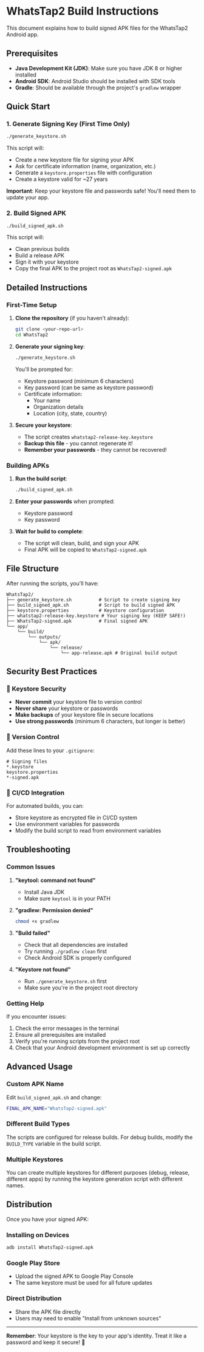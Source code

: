 # WhatsTap2 Build Instructions

This document explains how to build signed APK files for the WhatsTap2 Android app.

## Prerequisites

- **Java Development Kit (JDK)**: Make sure you have JDK 8 or higher installed
- **Android SDK**: Android Studio should be installed with SDK tools
- **Gradle**: Should be available through the project's `gradlew` wrapper

## Quick Start

### 1. Generate Signing Key (First Time Only)

```bash
./generate_keystore.sh
```

This script will:
- Create a new keystore file for signing your APK
- Ask for certificate information (name, organization, etc.)
- Generate a `keystore.properties` file with configuration
- Create a keystore valid for ~27 years

**Important**: Keep your keystore file and passwords safe! You'll need them to update your app.

### 2. Build Signed APK

```bash
./build_signed_apk.sh
```

This script will:
- Clean previous builds
- Build a release APK
- Sign it with your keystore
- Copy the final APK to the project root as `WhatsTap2-signed.apk`

## Detailed Instructions

### First-Time Setup

1. **Clone the repository** (if you haven't already):
   ```bash
   git clone <your-repo-url>
   cd WhatsTap2
   ```

2. **Generate your signing key**:
   ```bash
   ./generate_keystore.sh
   ```
   
   You'll be prompted for:
   - Keystore password (minimum 6 characters)
   - Key password (can be same as keystore password)
   - Certificate information:
     - Your name
     - Organization details
     - Location (city, state, country)

3. **Secure your keystore**:
   - The script creates `whatstap2-release-key.keystore`
   - **Backup this file** - you cannot regenerate it!
   - **Remember your passwords** - they cannot be recovered!

### Building APKs

1. **Run the build script**:
   ```bash
   ./build_signed_apk.sh
   ```

2. **Enter your passwords** when prompted:
   - Keystore password
   - Key password

3. **Wait for build to complete**:
   - The script will clean, build, and sign your APK
   - Final APK will be copied to `WhatsTap2-signed.apk`

## File Structure

After running the scripts, you'll have:

```
WhatsTap2/
├── generate_keystore.sh          # Script to create signing key
├── build_signed_apk.sh           # Script to build signed APK
├── keystore.properties           # Keystore configuration
├── whatstap2-release-key.keystore # Your signing key (KEEP SAFE!)
├── WhatsTap2-signed.apk          # Final signed APK
└── app/
    └── build/
        └── outputs/
            └── apk/
                └── release/
                    └── app-release.apk # Original build output
```

## Security Best Practices

### 🔐 Keystore Security
- **Never commit** your keystore file to version control
- **Never share** your keystore or passwords
- **Make backups** of your keystore file in secure locations
- **Use strong passwords** (minimum 6 characters, but longer is better)

### 📝 Version Control
Add these lines to your `.gitignore`:
```
# Signing files
*.keystore
keystore.properties
*-signed.apk
```

### 🔄 CI/CD Integration
For automated builds, you can:
- Store keystore as encrypted file in CI/CD system
- Use environment variables for passwords
- Modify the build script to read from environment variables

## Troubleshooting

### Common Issues

1. **"keytool: command not found"**
   - Install Java JDK
   - Make sure `keytool` is in your PATH

2. **"gradlew: Permission denied"**
   ```bash
   chmod +x gradlew
   ```

3. **"Build failed"**
   - Check that all dependencies are installed
   - Try running `./gradlew clean` first
   - Check Android SDK is properly configured

4. **"Keystore not found"**
   - Run `./generate_keystore.sh` first
   - Make sure you're in the project root directory

### Getting Help

If you encounter issues:
1. Check the error messages in the terminal
2. Ensure all prerequisites are installed
3. Verify you're running scripts from the project root
4. Check that your Android development environment is set up correctly

## Advanced Usage

### Custom APK Name
Edit `build_signed_apk.sh` and change:
```bash
FINAL_APK_NAME="WhatsTap2-signed.apk"
```

### Different Build Types
The scripts are configured for release builds. For debug builds, modify the `BUILD_TYPE` variable in the build script.

### Multiple Keystores
You can create multiple keystores for different purposes (debug, release, different apps) by running the keystore generation script with different names.

## Distribution

Once you have your signed APK:

### Installing on Devices
```bash
adb install WhatsTap2-signed.apk
```

### Google Play Store
- Upload the signed APK to Google Play Console
- The same keystore must be used for all future updates

### Direct Distribution
- Share the APK file directly
- Users may need to enable "Install from unknown sources"

---

**Remember**: Your keystore is the key to your app's identity. Treat it like a password and keep it secure! 🔐 